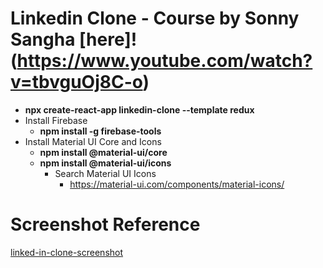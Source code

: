 # Linkedin Clone - Course by Sonny Sangha [here]!(https://www.youtube.com/watch?v=tbvguOj8C-o)

- **npx create-react-app linkedin-clone --template redux**
- Install Firebase
    - **npm install -g firebase-tools**
- Install Material UI Core and Icons
    - **npm install @material-ui/core**
    - **npm install @material-ui/icons**
        - Search Material UI Icons
            - https://material-ui.com/components/material-icons/

# Screenshot Reference
[linked-in-clone-screenshot](https://github.com/kawgh1/linkedin-clone/blob/main/linkedin-clone-screenshot1.png)